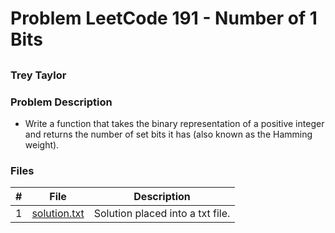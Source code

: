 # Problem LeetCode 191 - Number of 1 Bits

##

### Trey Taylor

### Problem Description

- Write a function that takes the binary representation of a positive integer and returns the number of set bits it has (also known as the Hamming weight).

### Files

|   #   | File                       | Description                                                |
| :---: | -------------------------- | ---------------------------------------------------------- |
| 1 | [solution.txt](https://github.com/IqDeficient/4883-Prog-Tech/blob/main/Assignments/A05/LeetCode%20191/solution.txt) | Solution placed into a txt file. |
